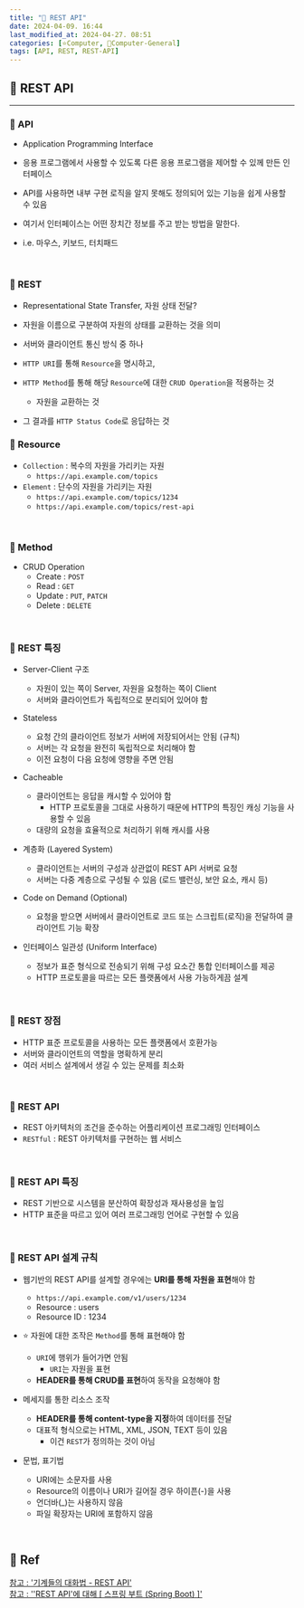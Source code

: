 ```yaml
---
title: "🌚 REST API"
date: 2024-04-09. 16:44
last_modified_at: 2024-04-27. 08:51
categories: [⭐Computer, 🌚Computer-General]
tags: [API, REST, REST-API]
---
```


## **💫 REST API**

---

### **🫧 API**

- Application Programming Interface
- 응용 프로그램에서 사용할 수 있도록 다른 응용 프로그램을 제어할 수 있께 만든 인터페이스
- API를 사용하면 내부 구현 로직을 알지 못해도 정의되어 있는 기능을 쉽게 사용할 수 있음

- 여기서 인터페이스는 어떤 장치간 정보를 주고 받는 방법을 말한다.
- i.e. 마우스, 키보드, 터치패드
<br>

### **🫧 REST**

- Representational State Transfer, 자원 상태 전달?
- 자원을 이름으로 구분하여 자원의 상태를 교환하는 것을 의미
- 서버와 클라이언트 통신 방식 중 하나

- `HTTP URI`를 통해 `Resource`을 명시하고,
- `HTTP Method`를 통해 해당 `Resource`에 대한 `CRUD Operation`을 적용하는 것
  - 자원을 교환하는 것
- 그 결과를 `HTTP Status Code`로 응답하는 것

### **🫧 Resource**

- `Collection` : 복수의 자원을 가리키는 자원
  - `https://api.example.com/topics`
- `Element` : 단수의 자원을 가리키는 자원
  - `https://api.example.com/topics/1234`
  - `https://api.example.com/topics/rest-api`
<br>

### **🫧 Method**

- CRUD Operation
  - Create : `POST`
  - Read : `GET`
  - Update : `PUT`, `PATCH`
  - Delete : `DELETE`
<br>

### **🫧 REST 특징**

- Server-Client 구조
  - 자원이 있는 쪽이 Server, 자원을 요청하는 쪽이 Client
  - 서버와 클라이언트가 독립적으로 분리되어 있어야 함

- Stateless
  - 요청 간의 클라이언트 정보가 서버에 저장되어서는 안됨 (규칙)
  - 서버는 각 요청을 완전히 독립적으로 처리해야 함
  - 이전 요청이 다음 요청에 영향을 주면 안됨

- Cacheable
  - 클라이언트는 응답을 캐시할 수 있어야 함
    - HTTP 프로토콜을 그대로 사용하기 때문에 HTTP의 특징인 캐싱 기능을 사용할 수 있음
  - 대량의 요청을 효율적으로 처리하기 위해 캐시를 사용

- 계층화 (Layered System)
  - 클라이언트는 서버의 구성과 상관없이 REST API 서버로 요청
  - 서버는 다중 계층으로 구성될 수 있음 (로드 밸런싱, 보안 요소, 캐시 등)

- Code on Demand (Optional)
  - 요청을 받으면 서버에서 클라이언트로 코드 또는 스크립트(로직)을 전달하여 클라이언트 기능 확장

- 인터페이스 일관성 (Uniform Interface)
  - 정보가 표준 형식으로 전송되기 위해 구성 요소간 통합 인터페이스를 제공
  - HTTP 프로토콜을 따르는 모든 플랫폼에서 사용 가능하게끔 설계
<br>

### **🫧 REST 장점**

- HTTP 표준 프로토콜을 사용하는 모든 플랫폼에서 호환가능
- 서버와 클라이언트의 역할을 명확하게 분리
- 여러 서비스 설계에서 생길 수 있는 문제를 최소화
<br>

### **🫧 REST API**

- REST 아키텍처의 조건을 준수하는 어플리케이션 프로그래밍 인터페이스
- `RESTful` : REST 아키텍처를 구현하는 웹 서비스
<br>

### **🫧 REST API 특징**

- REST 기반으로 시스템을 분산하여 확장성과 재사용성을 높임
- HTTP 표준을 따르고 있어 여러 프로그래밍 언어로 구현할 수 있음
<br>

### **🫧 REST API 설계 규칙**

- 웹기반의 REST API를 설계할 경우에는 **URI를 통해 자원을 표현**해야 함
  - `https://api.example.com/v1/users/1234`
  - Resource : users
  - Resource ID : 1234

- ⭐ 자원에 대한 조작은 `Method`를 통해 표현해야 함
  - `URI`에 행위가 들어가면 안됨
    - `URI`는 자원을 표현
  - **HEADER를 통해 CRUD를 표현**하여 동작을 요청해야 함

- 메세지를 통한 리소스 조작
  - **HEADER를 통해 content-type을 지정**하여 데이터를 전달
  - 대표적 형식으로는 HTML, XML, JSON, TEXT 등이 있음
    - 이건 `REST`가 정의하는 것이 아님

- 문법, 표기법
  - URI에는 소문자를 사용
  - Resource의 이름이나 URI가 길어질 경우 하이픈(-)을 사용
  - 언더바(_)는 사용하지 않음
  - 파일 확장자는 URI에 포함하지 않음
<br>

## **💫 Ref**

[참고 : '기계들의 대화법 - REST API'](https://www.youtube.com/watch?v=PmY3dWcCxXI)  
[참고 : ''REST API'에 대해 [ 스프링 부트 (Spring Boot) ]'](https://www.youtube.com/watch?v=lceS3HbGXt4)  
<br>
